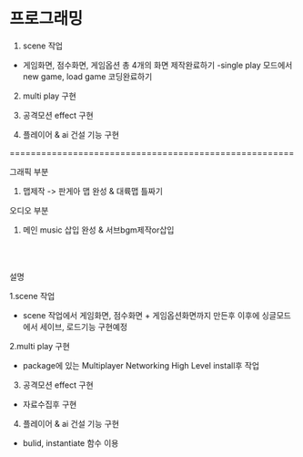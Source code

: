 # 프로그래밍

1. scene 작업
- 게임화면, 점수화면, 게임옵션 총 4개의 화면 제작완료하기
-single play 모드에서 new game, load game 코딩완료하기

2. multi play 구현


3. 공격모션 effect 구현

4. 플레이어 & ai 건설 기능 구현

======================================================

그래픽 부분

1. 맵제작
-> 판게아 맵 완성 & 대륙맵 틀짜기


오디오 부분

1. 메인 music 삽입 완성  &    서브bgm제작or삽입



<br><br>

설명

1.scene 작업  
- scene 작업에서 게임화면, 점수화면 + 게임옵션화면까지 만든후 이후에 싱글모드에서 세이브, 로드기능 구현예정  

2.multi play 구현
- package에 있는  Multiplayer Networking High Level install후 작업  

3. 공격모션 effect 구현  
- 자료수집후 구현  

4. 플레이어 & ai 건설 기능 구현  
- bulid, instantiate 함수 이용  




